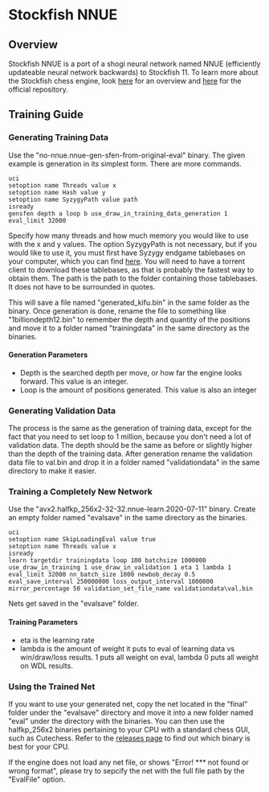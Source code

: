 # Stockfish NNUE

## Overview
Stockfish NNUE is a port of a shogi neural network named NNUE (efficiently updateable neural network backwards) to Stockfish 11. To learn more about the Stockfish chess engine, look [here](stockfish.md) for an overview and [here](https://github.com/official-stockfish/Stockfish) for the official repository.

## Training Guide
### Generating Training Data
Use the "no-nnue.nnue-gen-sfen-from-original-eval" binary. The given example is generation in its simplest form. There are more commands. 
```
uci
setoption name Threads value x
setoption name Hash value y
setoption name SyzygyPath value path
isready
gensfen depth a loop b use_draw_in_training_data_generation 1 eval_limit 32000
```
Specify how many threads and how much memory you would like to use with the x and y values. The option SyzygyPath is not necessary, but if you would like to use it, you must first have Syzygy endgame tablebases on your computer, which you can find [here](http://oics.olympuschess.com/tracker/index.php). You will need to have a torrent client to download these tablebases, as that is probably the fastest way to obtain them. The path is the path to the folder containing those tablebases. It does not have to be surrounded in quotes.

This will save a file named "generated_kifu.bin" in the same folder as the binary. Once generation is done, rename the file to something like "1billiondepth12.bin" to remember the depth and quantity of the positions and move it to a folder named "trainingdata" in the same directory as the binaries.
#### Generation Parameters
- Depth is the searched depth per move, or how far the engine looks forward. This value is an integer.
- Loop is the amount of positions generated. This value is also an integer
### Generating Validation Data
The process is the same as the generation of training data, except for the fact that you need to set loop to 1 million, because you don't need a lot of validation data. The depth should be the same as before or slightly higher than the depth of the training data. After generation rename the validation data file to val.bin and drop it in a folder named "validationdata" in the same directory to make it easier. 
### Training a Completely New Network
Use the "avx2.halfkp_256x2-32-32.nnue-learn.2020-07-11" binary. Create an empty folder named "evalsave" in the same directory as the binaries.
```
uci
setoption name SkipLoadingEval value true
setoption name Threads value x
isready
learn targetdir trainingdata loop 100 batchsize 1000000 use_draw_in_training 1 use_draw_in_validation 1 eta 1 lambda 1 eval_limit 32000 nn_batch_size 1000 newbob_decay 0.5 eval_save_interval 250000000 loss_output_interval 1000000 mirror_percentage 50 validation_set_file_name validationdata\val.bin
```
Nets get saved in the "evalsave" folder. 

#### Training Parameters
- eta is the learning rate
- lambda is the amount of weight it puts to eval of learning data vs win/draw/loss results. 1 puts all weight on eval, lambda 0 puts all weight on WDL results.

### Using the Trained Net
If you want to use your generated net, copy the net located in the "final" folder under the "evalsave" directory and move it into a new folder named "eval" under the directory with the binaries. You can then use the halfkp_256x2 binaries pertaining to your CPU with a standard chess GUI, such as Cutechess. Refer to the [releases page](https://github.com/nodchip/Stockfish/releases) to find out which binary is best for your CPU.

If the engine does not load any net file, or shows "Error! *** not found or wrong format", please try to sepcify the net with the full file path by the "EvalFile" option.
